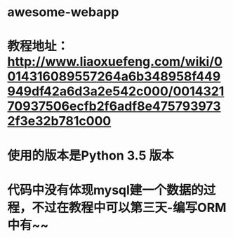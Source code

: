 # awesome-webapp
# 教程地址：http://www.liaoxuefeng.com/wiki/0014316089557264a6b348958f449949df42a6d3a2e542c000/001432170937506ecfb2f6adf8e4757939732f3e32b781c000
# 使用的版本是Python 3.5 版本
# 代码中没有体现mysql建一个数据的过程，不过在教程中可以第三天-编写ORM中有~~